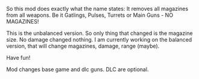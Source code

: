 So this mod does exactly what the name states:
It removes all magazines from all weapons. Be it Gatlings, Pulses, Turrets or Main Guns - NO MAGAZINES!

This is the unbalanced version. So only thing that changed is the magazine size. No damage changed nothing.
I am currently working on the balanced version, that will change magazines, damage, range (maybe).

Have fun!


Mod changes base game and dlc guns. DLC are optional.

